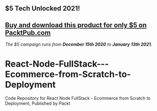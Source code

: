 ## $5 Tech Unlocked 2021!
[Buy and download this product for only $5 on PacktPub.com](https://www.packtpub.com/)
-----
*The $5 campaign         runs from __December 15th 2020__ to __January 13th 2021.__*

# React-Node-FullStack---Ecommerce-from-Scratch-to-Deployment
Code Repository for React Node FullStack - Ecommerce from Scratch to Deployment, Published by Packt
